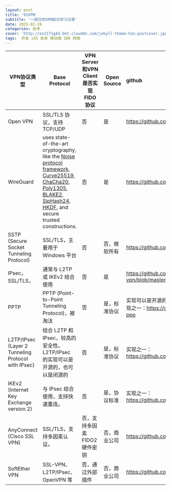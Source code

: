 ```yaml
---
layout: post
title: '01VPN'
subtitle: '一部分的VPN知识学习记录'
date: 2025-02-28
categories: 技术
cover: 'http://on2171g4d.bkt.clouddn.com/jekyll-theme-h2o-postcover.jpg'
tags:  开发 iOS 安卓 移动端 SDK 网络
---
```




| VPN协议类型                                        | Base Protocol                                                | VPN Server和VPN Client 是否实现FIDO协议 | Open Source  | github                                                       |
| -------------------------------------------------- | ------------------------------------------------------------ | --------------------------------------- | ------------ | :----------------------------------------------------------- |
| Open VPN                                           | SSL/TLS 协议，支持 TCP/UDP                                   | 否                                      | 是           | https://github.com/OpenVPN/openvpn                           |
| WireGuard                                          | uses state-of-the-art cryptography, like the [Noise protocol framework](http://www.noiseprotocol.org/), [Curve25519](http://cr.yp.to/ecdh.html), [ChaCha20](http://cr.yp.to/chacha.html), [Poly1305](http://cr.yp.to/mac.html), [BLAKE2](https://blake2.net/), [SipHash24](https://131002.net/siphash/), [HKDF](https://eprint.iacr.org/2010/264), and secure trusted constructions. | 否                                      | 是           | https://github.com/WireGuard                                 |
| SSTP (Secure Socket Tunneling Protocol)            | SSL/TLS，主要用于 Windows 平台                               | 否                                      | 否，微软所有 | https://github.com/SoftEtherVPN/SoftEtherVPN                 |
| IPsec，SSL/TLS，                                   | 通常与 L2TP 或 IKEv2 结合使用                                | 否                                      | 是           | https://github.com/hwdsl2/setup-ipsec-vpn/blob/master/README-zh.md |
| PPTP                                               | PPTP (Point-to-Point Tunneling Protocol)，被淘汰             | 否                                      | 是，标准协议 | 实现可以是开源的，也可以是闭源的，被淘汰。实现之一：https://github.com/accel-ppp/accel-ppp |
| L2TP/IPsec (Layer 2 Tunneling Protocol with IPsec) | 结合 L2TP 和 IPsec，较高的安全性。L2TP/IPsec 的实现可以是开源的，也可以是闭源的 | 否                                      | 是，标准协议 | 实现之一：https://github.com/libreswan/libreswan             |
| IKEv2 (Internet Key Exchange version 2)            | 与 IPsec 结合使用，支持快速重连。                            | 否                                      | 是，协议标准 | 实现之一：https://github.com/strongswan/strongswan           |
| AnyConnect (Cisco SSL VPN)                         | SSL/TLS，支持多因素认证。                                    | 否，支持多因素FIDO2硬件密钥             | 否，商业公司 | https://github.com/topics/cisco-anyconnect                   |
| SoftEther VPN                                      | SSL-VPN、L2TP/IPsec、OpenVPN 等                              | 否，通过外部插件                        | 否，商业公司 | https://github.com/SoftEtherVPN/SoftEtherVPN/                |



